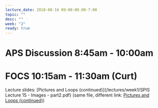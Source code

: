 ```yaml
---
lecture_date: 2018-08-16 09:00:00.00-7:00
topic: ""
desc: ""
week: "2"
ready: true
---
```



# APS Discussion 8:45am - 10:00am



# FOCS 10:15am - 11:30am (Curt)

Lecture slides: [Pictures and Loops (continued)](/lectures/week1/SPIS Lecture 15 - Images - part2.pdf) (same file, different link: [Pictures and Loops (continued)](https://drive.google.com/file/d/1jxDkVbstjqAlgc3dY3H04qrLcuOEcuOy/view?usp=sharing))
